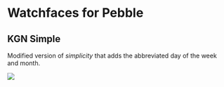 # Watchfaces for Pebble

## KGN Simple

Modified version of *simplicity* that adds the abbreviated day of the week and month.

![](http://distilleryimage6.ak.instagram.com/f394fa3cf96711e2b7a722000a9e5154_7.jpg)
